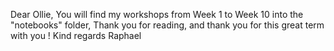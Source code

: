 Dear Ollie, 
You will find  my workshops from Week 1 to Week 10 into the "notebooks" folder, 
Thank you for reading, and thank you for this great term with you !
Kind regards 
Raphael 
